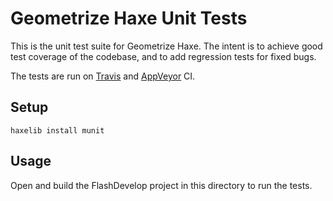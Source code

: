 # Geometrize Haxe Unit Tests

This is the unit test suite for Geometrize Haxe. The intent is to achieve good test coverage of the codebase, and to add regression tests for fixed bugs.

The tests are run on [Travis](https://travis-ci.org/Tw1ddle/geometrize-haxe) and [AppVeyor](https://ci.appveyor.com/project/Tw1ddle/geometrize-haxe) CI.

## Setup

```
haxelib install munit
```

## Usage

Open and build the FlashDevelop project in this directory to run the tests.